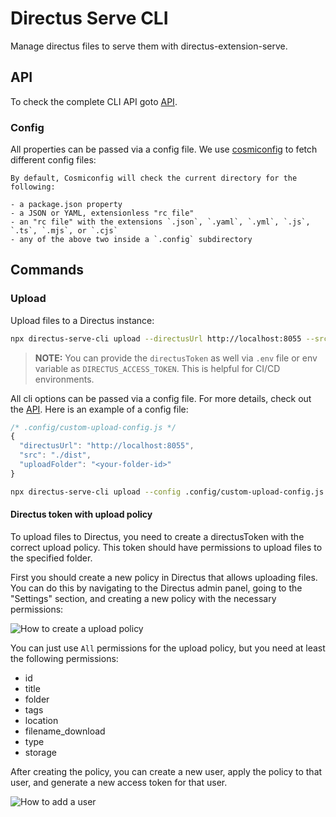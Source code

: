 # Directus Serve CLI

Manage directus files to serve them with directus-extension-serve.

## API

To check the complete CLI API goto [API](./docs/API.md).

### Config

All properties can be passed via a config file. We use [cosmiconfig](https://github.com/cosmiconfig/cosmiconfig) to fetch different config files:

```shell
By default, Cosmiconfig will check the current directory for the following:

- a package.json property
- a JSON or YAML, extensionless "rc file"
- an "rc file" with the extensions `.json`, `.yaml`, `.yml`, `.js`, `.ts`, `.mjs`, or `.cjs`
- any of the above two inside a `.config` subdirectory
```

## Commands

### Upload

Upload files to a Directus instance:

```bash
npx directus-serve-cli upload --directusUrl http://localhost:8055 --src ./dist --uploadFolder <your-folder-id> --directusToken <your-access-token>
```

> **NOTE:** You can provide the `directusToken` as well via `.env` file or env variable as `DIRECTUS_ACCESS_TOKEN`. This is helpful for CI/CD environments.

All cli options can be passed via a config file. For more details, check out the [API](./docs/API.md).
Here is an example of a config file:

```js
/* .config/custom-upload-config.js */
{
  "directusUrl": "http://localhost:8055",
  "src": "./dist",
  "uploadFolder": "<your-folder-id>"
}
```

```bash
npx directus-serve-cli upload --config .config/custom-upload-config.js
```

#### Directus token with upload policy

To upload files to Directus, you need to create a directusToken with the correct upload policy. This token should have permissions to upload files to the specified folder.

First you should create a new policy in Directus that allows uploading files.
You can do this by navigating to the Directus admin panel, going to the "Settings" section, and creating a new policy with the necessary permissions:

![How to create a upload policy](https://raw.githubusercontent.com/nmerget/directus-serve/main/packages/directus-serve-cli/docs/upload-policy.gif)

You can just use `All` permissions for the upload policy, but you need at least the following permissions:

- id
- title
- folder
- tags
- location
- filename_download
- type
- storage

After creating the policy, you can create a new user, apply the policy to that user, and generate a new access token for that user.

![How to add a user](https://raw.githubusercontent.com/nmerget/directus-serve/main/packages/directus-serve-cli/docs/add_user.gif)
